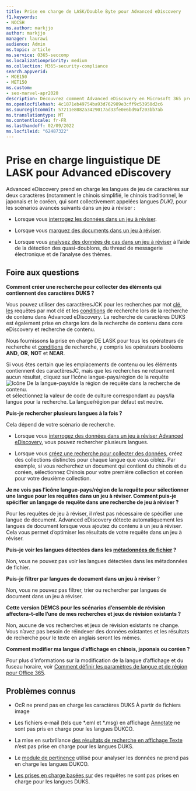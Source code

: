 ```yaml
---
title: Prise en charge de LASK/Double Byte pour Advanced eDiscovery
f1.keywords:
- NOCSH
ms.author: markjjo
author: markjjo
manager: laurawi
audience: Admin
ms.topic: article
ms.service: O365-seccomp
ms.localizationpriority: medium
ms.collection: M365-security-compliance
search.appverid:
- MOE150
- MET150
ms.custom:
- seo-marvel-apr2020
description: Découvrez comment Advanced eDiscovery en Microsoft 365 prend en charge les langues chinoise, japonaise et coréenne (JCK), qui utilisent un jeu de caractères sur deux sur deux caractères.
ms.openlocfilehash: 4c1871eb49754ba93d762989e3cff9c53950d2c6
ms.sourcegitcommit: 57211e8082a3429017ad33fe0e6bd9af203bb7ab
ms.translationtype: MT
ms.contentlocale: fr-FR
ms.lasthandoff: 02/09/2022
ms.locfileid: "62487322"
---
```

# <a name="cjk-language-support-for-advanced-ediscovery"></a>Prise en charge linguistique DE LASK pour Advanced eDiscovery

Advanced eDiscovery prend en charge les langues de jeu de caractères sur deux caractères (notamment le chinois simplifié, le chinois traditionnel, le japonais et le coréen, qui sont collectivement appelées langues *DUK),* pour les scénarios avancés suivants dans un jeu à réviser :

- Lorsque vous [interrogez les données dans un jeu à réviser](review-set-search.md).

- Lorsque vous [marquez des documents dans un jeu à réviser](tagging-documents.md).

- Lorsque vous [analysez des données de cas dans un jeu à réviser](analyzing-data-in-review-set.md) à l’aide de la détection des quasi-doublons, du thread de messagerie électronique et de l’analyse des thèmes.

## <a name="frequently-asked-questions"></a>Foire aux questions

**Comment créer une recherche pour collecter des éléments qui contiennent des caractères DUKS ?**

Vous pouvez utiliser des caractèresJCK pour les recherches par mot [clé, les](building-search-queries.md#keyword-searches) requêtes par mot clé et les [conditions](keyword-queries-and-search-conditions.md) de recherche lors de la recherche de contenu dans Advanced eDiscovery. La recherche de caractères DUKS est également prise en charge lors de la recherche de contenu dans core eDiscovery et recherche de contenu.

Nous fournissons la prise en charge [](keyword-queries-and-search-conditions.md#search-operators) DE LASK pour tous les opérateurs de recherche et [conditions](keyword-queries-and-search-conditions.md#search-conditions) de recherche, y compris les opérateurs booléens **AND**, **OR**, **NOT** et **NEAR**.

Si vous êtes certain que les emplacements de contenu ou les éléments contiennent des caractèresJC, mais que les recherches ne retournent aucun résultat, cliquez sur l’icône langue-pays/région de la requête ![Icône De la langue-pays/de la région de requête dans la recherche de contenu.](../media/8d4b60c8-e1f1-40f9-88ae-ee2a7eca0886.png) et sélectionnez la valeur de code de culture correspondant au pays/la langue pour la recherche. La langue/région par défaut est neutre.

**Puis-je rechercher plusieurs langues à la fois ?**

Cela dépend de votre scénario de recherche.

- Lorsque vous [interrogez des données dans un jeu à réviser Advanced eDiscovery](review-set-search.md), vous pouvez rechercher plusieurs langues.

- Lorsque vous [créez une recherche pour collecter des données](create-draft-collection.md), créez des collections distinctes pour chaque langue que vous ciblez. Par exemple, si vous recherchez un document qui contient du chinois et du coréen, sélectionnez Chinois pour votre première collection et coréen pour votre deuxième collection.

**Je ne vois pas l’icône langue-pays/région de la requête pour sélectionner une langue pour les requêtes dans un jeu à réviser. Comment puis-je spécifier un langage de requête dans une recherche de jeu à réviser ?**

Pour les requêtes de jeu à réviser, il n’est pas nécessaire de spécifier une langue de document. Advanced eDiscovery détecte automatiquement les langues de document lorsque vous ajoutez du contenu à un jeu à réviser. Cela vous permet d’optimiser les résultats de votre requête dans un jeu à réviser.

**Puis-je voir les langues détectées dans les [métadonnées de fichier](view-documents-in-review-set.md#file-metadata) ?**

Non, vous ne pouvez pas voir les langues détectées dans les métadonnées de fichier.

**Puis-je filtrer par langues de document dans un jeu à réviser** ?

Non, vous ne pouvez pas filtrer, trier ou rechercher par langues de document dans un jeu à réviser.

**Cette version DEMCS pour les scénarios d’ensemble de révision affectera-t-elle l’une de mes recherches et jeux de révision existants ?**

Non, aucune de vos recherches et jeux de révision existants ne change. Vous n’avez pas besoin de réindexer des données existantes et les résultats de recherche pour le texte en anglais seront les mêmes.

**Comment modifier ma langue d’affichage en chinois, japonais ou coréen ?**

Pour plus d’informations sur la modification de la langue d’affichage et du fuseau horaire, voir [Comment définir les paramètres de langue et de région pour Office 365](/office365/troubleshoot/access-management/set-language-and-region).

## <a name="known-issues"></a>Problèmes connus

- OcR ne prend pas en charge les caractères DUKS À partir de fichiers image

- Les fichiers e-mail (tels que *.eml et *.msg) en affichage [Annotate](view-documents-in-review-set.md#annotate-view) ne sont pas pris en charge pour les langues DUKCO.

- La mise en surbrillance [des résultats de recherche en affichage Texte](view-documents-in-review-set.md#text-view) n’est pas prise en charge pour les langues DUKS.

- Le [module de pertinence](using-relevance.md) utilisé pour analyser les données ne prend pas en charge les langues DUKCO.

- [Les prises en charge basées sur](managing-holds.md#manage-non-custodial-holds) des requêtes ne sont pas prises en charge pour les langues DUKS.
